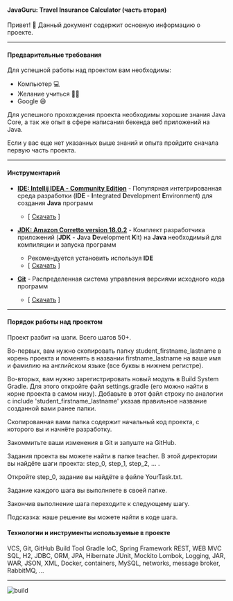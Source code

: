 #### JavaGuru: Travel Insurance Calculator (часть вторая)

Привет! 👋 Данный документ содержит основную информацию о проекте.

---

#### Предварительные требования

Для успешной работы над проектом вам необходимы:
* Компьютер 💻
* Желание учиться 👨‍🏫
* Google 😄

Для успешного прохождения проекта необходимы хорошие знания Java Core,
а так же опыт в сфере написания бекенда веб приложений на Java.

Если у вас еще нет указанных выше знаний и опыта пройдите сначала первую часть проекта.

---

#### Инструментарий

* **[IDE: Intellij IDEA - Community Edition](https://www.jetbrains.com/idea/)** - Популярная интегрированная среда разработки (**IDE** - **I**ntegrated **D**evelopment **E**nvironment) для создания **Java** программ
    * [ [Скачать](https://www.jetbrains.com/idea/download/) ]


* **[JDK: Amazon Corretto version 18.0.2](https://adoptium.net/)** - Комплект разработчика приложений (**JDK** - **J**ava **D**evelopment **K**it) на **Java** необходимый для компиляции и запуска программ
    * Рекомендуется установить используя **IDE**
    * [ [Скачать](https://adoptium.net/) ]


* **[Git](https://git-scm.com/)** - Распределенная система управления версиями исходного кода программ
    * [ [Скачать](https://git-scm.com/download) ]

---

#### Порядок работы над проектом

Проект разбит на шаги. Всего шагов 50+.

Во-первых, вам нужно скопировать папку
student_firstname_lastname в корень проекта
и поменять в названии firstname_lastname
на ваше имя и фамилию на английском языке
(все буквы в нижнем регистре).

Во-вторых, вам нужно зарегистрировать новый
модуль в Build System Gradle. Для этого
откройте файл settings.gradle (его можно найти
в корне проекта в самом низу). Добавьте
в этот файл строку по аналогии с
include 'student_firstname_lastname'
указав правильное название созданной вами ранее
папки.

Скопированная вами папка содержит начальный код
проекта, с которого вы и начнёте разработку.

Закоммитьте ваши изменения в Git и запуште на GitHub.

Задания проекта вы можете найти в папке
teacher. В этой директории
вы найдёте шаги проекта: step_0, step_1, step_2, ... .

Откройте step_0, задание вы найдёте в файле YourTask.txt.

Задание каждого шага вы выполняете в своей папке.

Закончив выполнение шага переходите к следующему шагу.

Подсказка: наше решение вы можете найти в коде шага.


#### Технологии и инструменты используемые в проекте

VCS, Git, GitHub
Build Tool Gradle
IoC, Spring Framework
REST, WEB MVC
SQL, H2, JDBC, ORM, JPA, Hibernate
JUnit, Mockito
Lombok,
Logging,
JAR, WAR,
JSON, XML, 
Docker, containers,
MySQL, networks,
message broker, RabbitMQ, ...

---------------------

![build](https://github.com/javagurulv/java_software_development_part_2/actions/workflows/build.yaml/badge.svg)
